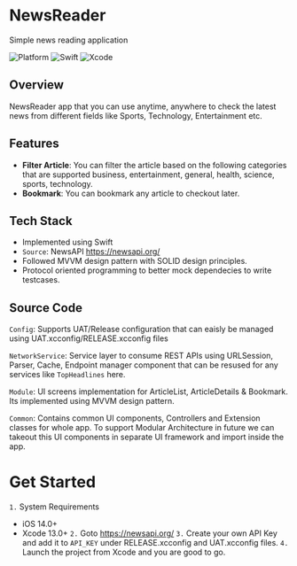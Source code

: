 # NewsReader
Simple news reading application

![Platform](https://img.shields.io/badge/platform-iOS-lightgrey.svg) 
![Swift](https://img.shields.io/badge/swift-5.0-orange.svg) 
![Xcode](https://img.shields.io/badge/Xcode-13.0-blue.svg)

## Overview
NewsReader app that you can use anytime, anywhere to check the latest news from different fields like Sports, Technology, Entertainment etc.

## Features
- **Filter Article**: You can filter the article based on the following categories that are 
                      supported business, entertainment, general, health, science, sports, technology.
- **Bookmark**: You can bookmark any article to checkout later.

## Tech Stack
- Implemented using Swift
- `Source`: NewsAPI https://newsapi.org/
- Followed MVVM design pattern with SOLID design principles.
- Protocol oriented programming to better mock dependecies to write testcases.

## Source Code
`Config`: Supports UAT/Release configuration that can eaisly be managed using UAT.xcconfig/RELEASE.xcconfig files
    
`NetworkService`: Service layer to consume REST APIs using URLSession, Parser, Cache, Endpoint manager component that can be resused for any services like `TopHeadlines` here.

`Module`: UI screens implementation for ArticleList, ArticleDetails & Bookmark. Its implemented using MVVM design pattern.

`Common`: Contains common UI components, Controllers and Extension classes for whole app. To support Modular Architecture in future we can takeout this UI components in separate UI framework and import inside the app.

# Get Started
`1.` System Requirements
- iOS 14.0+
- Xcode 13.0+
`2.` Goto https://newsapi.org/
`3.` Create your own API Key and add it to `API_KEY` under RELEASE.xcconfig and UAT.xcconfig files.
`4.` Launch the project from Xcode and you are good to go.

